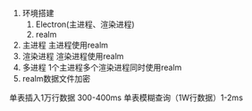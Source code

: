 1. 环境搭建
    1. Electron(主进程、渲染进程)
    1. realm
1. 主进程
    主进程使用realm
1. 渲染进程
    渲染进程使用realm
1. 多进程
    1个主进程多个渲染进程同时使用realm
1. realm数据文件加密


单表插入1万行数据 300-400ms
单表模糊查询（1W行数据）1-2ms